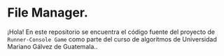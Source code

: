 # File Manager.

¡Hola! En este repositorio se encuentra el código fuente del proyecto de `Runner-Console Game` como parte del curso de algoritmos de Universidad Mariano Gálvez de Guatemala..


